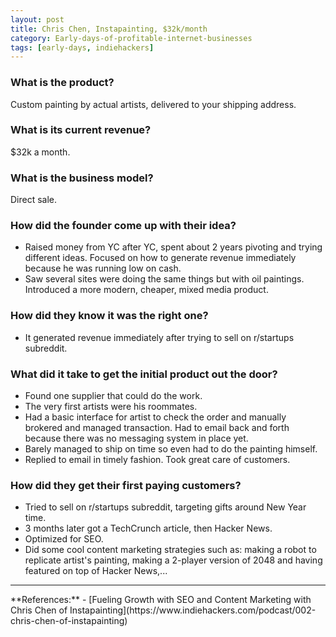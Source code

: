 ```yaml
---
layout: post
title: Chris Chen, Instapainting, $32k/month
category: Early-days-of-profitable-internet-businesses
tags: [early-days, indiehackers]
---
```


### What is the product?

Custom painting by actual artists, delivered to your shipping address.

### What is its current revenue?

$32k a month.

### What is the business model?

Direct sale.

### How did the founder come up with their idea?

- Raised money from YC after YC, spent about 2 years pivoting and trying
  different ideas. Focused on how to generate revenue immediately because he
  was running low on cash.
- Saw several sites were doing the same things but with oil paintings.
  Introduced a more modern, cheaper, mixed media product.

### How did they know it was the right one?

- It generated revenue immediately after trying to sell on r/startups
  subreddit.

### What did it take to get the initial product out the door?

- Found one supplier that could do the work.
- The very first artists were his roommates.
- Had a basic interface for artist to check the order and manually brokered and
  managed transaction. Had to email back and forth because there was no
  messaging system in place yet.
- Barely managed to ship on time so even had to do the painting himself.
- Replied to email in timely fashion. Took great care of customers.

### How did they get their first paying customers?

- Tried to sell on r/startups subreddit, targeting gifts around New Year time.
- 3 months later got a TechCrunch article, then Hacker News.
- Optimized for SEO.
- Did some cool content marketing strategies such as: making a robot to
  replicate artist's painting, making a 2-player version of 2048 and having
  featured on top of Hacker News,...

<hr>
**References:**
- [Fueling Growth with SEO and Content Marketing with Chris Chen of Instapainting](https://www.indiehackers.com/podcast/002-chris-chen-of-instapainting)
